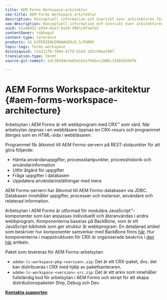 ```yaml
---
title: AEM Forms Workspace-arkitektur
seo-title: AEM Forms Workspace-arkitektur
description: Konceptuell information och översikt över arkitekturen för arbetsytan i LiveCycle AEM Forms.
seo-description: Konceptuell information och översikt över arkitekturen för arbetsytan i LiveCycle AEM Forms.
uuid: e1a48452-ed44-4ea7-ba38-d961c8faafa5
contentOwner: robhagat
content-type: reference
products: SG_EXPERIENCEMANAGER/6.5/FORMS
topic-tags: forms-workspace
discoiquuid: c3a312fb-f684-477d-916d-2d3c99aa7607
translation-type: tm+mt
source-git-commit: a3c303d4e3a85e1b2e794bec2006c335056309fb

---
```



# AEM Forms Workspace-arkitektur {#aem-forms-workspace-architecture}

Arbetsytan i AEM Forms är ett webbprogram med CRX™ som värd. När arbetsytan öppnas i en webbläsare öppnas en CRX-resurs och programmet återges som en HTML-sida i webbläsaren.

Programmet får åtkomst till AEM Forms-servern på REST-slutpunkter för att göra följande:

* Hämta användaruppgifter, processstartpunkter, processhistorik och användarinformation
* Utför åtgärd för uppgifter
* Fråga uppgifter i databasen
* Uppdatera användarinställningar med mera

AEM Forms-servern har åtkomst till AEM Forms-databasen via JDBC. Databasen innehåller uppgifter, processer och instanser, användare och relaterad information.

Arbetsytan i AEM Forms är utformad för modulära JavaScript™-komponenter som kan anpassas individuellt och återanvändas i andra webbprogram. Komponenterna baseras på BackBone, som är ett JavaScript-bibliotek som ger struktur åt webbprogram. En detaljerad artikel som beskriver hur komponenter samverkar med BackBone finns [här](/help/forms/using/backbone-interaction.md). Hur komponenterna i mappstrukturen för CRX är organiserade beskrivs i [den här](/help/forms/using/folder-structure.md) artikeln.

Paket som levereras för AEM Forms-arbetsytan:

* `adobe-lc-workspace-pkg-<version>.zip`: Det är ett CRX-paket, dvs. det kan distribueras i CRX med hjälp av pakethanteraren.
* `adobe-lc-workspace-<version>-src.zip`: Det är ett arkiv som innehåller fullständig kod för arbetsytan i AEM Forms och skript för att skapa distributionspaketen Ship, Debug och Dev.

**[Kontakta supporten](https://www.adobe.com/account/sign-in.supportportal.html)**
